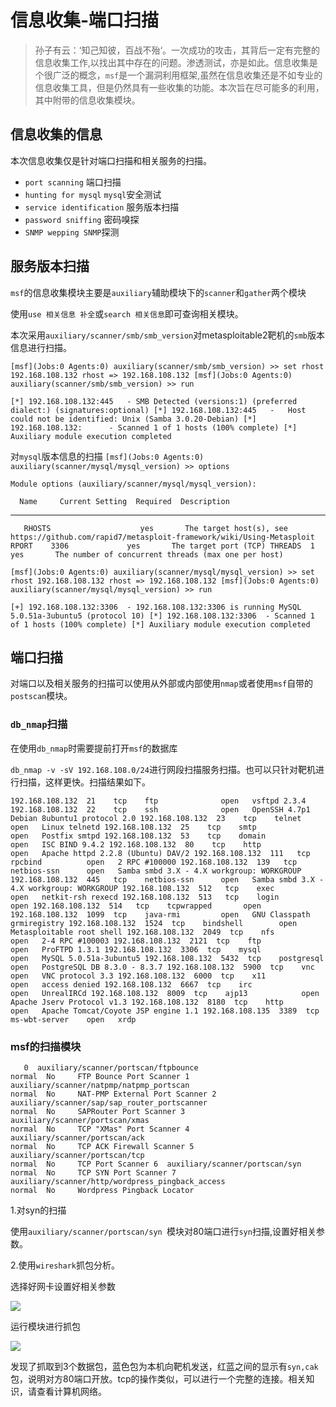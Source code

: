 # 信息收集-端口扫描

>  孙子有云：‘知己知彼，百战不殆‘。一次成功的攻击，其背后一定有完整的信息收集工作,以找出其中存在的问题。渗透测试，亦是如此。信息收集是个很广泛的概念，`msf`是一个漏洞利用框架,虽然在信息收集还是不如专业的信息收集工具，但是仍然具有一些收集的功能。本次旨在尽可能多的利用，其中附带的信息收集模块。

## 信息收集的信息

本次信息收集仅是针对端口扫描和相关服务的扫描。

+ `port scanning` 端口扫描
+ `hunting for mysql` `mysql`安全测试
+ `service identification` 服务版本扫描
+ `password sniffing` 密码嗅探
+ `SNMP wepping SNMP`探测

## 服务版本扫描

`msf`的信息收集模块主要是`auxiliary`辅助模块下的`scanner`和`gather`两个模块

 使用`use 相关信息 补全`或`search 相关信息`即可查询相关模块。

本次采用`auxiliary/scanner/smb/smb_version`对metasploitable2靶机的`smb`版本信息进行扫描。

`[msf](Jobs:0 Agents:0) auxiliary(scanner/smb/smb_version) >> set rhost 192.168.108.132
rhost => 192.168.108.132
[msf](Jobs:0 Agents:0) auxiliary(scanner/smb/smb_version) >> run`

`[*] 192.168.108.132:445   - SMB Detected (versions:1) (preferred dialect:) (signatures:optional)
[*] 192.168.108.132:445   -   Host could not be identified: Unix (Samba 3.0.20-Debian)
[*] 192.168.108.132:      - Scanned 1 of 1 hosts (100% complete)
[*] Auxiliary module execution completed`

对`mysql`版本信息的扫描
`[msf](Jobs:0 Agents:0) auxiliary(scanner/mysql/mysql_version) >> options`

`Module options (auxiliary/scanner/mysql/mysql_version):`

`  Name     Current Setting  Required  Description`

----     ---------------  --------  -----------
`   RHOSTS                    yes       The target host(s), see https://github.com/rapid7/metasploit-framework/wiki/Using-Metasploit
   RPORT    3306             yes       The target port (TCP)
   THREADS  1                yes       The number of concurrent threads (max one per host)`

`[msf](Jobs:0 Agents:0) auxiliary(scanner/mysql/mysql_version) >> set rhost 192.168.108.132
rhost => 192.168.108.132
[msf](Jobs:0 Agents:0) auxiliary(scanner/mysql/mysql_version) >> run`

`[+] 192.168.108.132:3306  - 192.168.108.132:3306 is running MySQL 5.0.51a-3ubuntu5 (protocol 10)
[*] 192.168.108.132:3306  - Scanned 1 of 1 hosts (100% complete)
[*] Auxiliary module execution completed`

## 端口扫描

对端口以及相关服务的扫描可以使用从外部或内部使用`nmap`或者使用`msf`自带的`postscan`模块。

### `db_nmap`扫描

在使用`db_nmap`时需要提前打开`msf`的数据库

`db_nmap -v -sV 192.168.108.0/24`进行网段扫描服务扫描。也可以只针对靶机进行扫描，这样更快。扫描结果如下。

`192.168.108.132  21    tcp    ftp              open   vsftpd 2.3.4
192.168.108.132  22    tcp    ssh              open   OpenSSH 4.7p1 Debian 8ubuntu1 protocol 2.0
192.168.108.132  23    tcp    telnet           open   Linux telnetd
192.168.108.132  25    tcp    smtp             open   Postfix smtpd
192.168.108.132  53    tcp    domain           open   ISC BIND 9.4.2
192.168.108.132  80    tcp    http             open   Apache httpd 2.2.8 (Ubuntu) DAV/2
192.168.108.132  111   tcp    rpcbind          open   2 RPC #100000
192.168.108.132  139   tcp    netbios-ssn      open   Samba smbd 3.X - 4.X workgroup: WORKGROUP
192.168.108.132  445   tcp    netbios-ssn      open   Samba smbd 3.X - 4.X workgroup: WORKGROUP
192.168.108.132  512   tcp    exec             open   netkit-rsh rexecd
192.168.108.132  513   tcp    login            open
192.168.108.132  514   tcp    tcpwrapped       open
192.168.108.132  1099  tcp    java-rmi         open   GNU Classpath grmiregistry
192.168.108.132  1524  tcp    bindshell        open   Metasploitable root shell
192.168.108.132  2049  tcp    nfs              open   2-4 RPC #100003
192.168.108.132  2121  tcp    ftp              open   ProFTPD 1.3.1
192.168.108.132  3306  tcp    mysql            open   MySQL 5.0.51a-3ubuntu5
192.168.108.132  5432  tcp    postgresql       open   PostgreSQL DB 8.3.0 - 8.3.7
192.168.108.132  5900  tcp    vnc              open   VNC protocol 3.3
192.168.108.132  6000  tcp    x11              open   access denied
192.168.108.132  6667  tcp    irc              open   UnrealIRCd
192.168.108.132  8009  tcp    ajp13            open   Apache Jserv Protocol v1.3
192.168.108.132  8180  tcp    http             open   Apache Tomcat/Coyote JSP engine 1.1
192.168.108.135  3389  tcp    ms-wbt-server    open   xrdp`

### msf的扫描模块

`   0  auxiliary/scanner/portscan/ftpbounce                               normal  No     FTP Bounce Port Scanner
   1  auxiliary/scanner/natpmp/natpmp_portscan                           normal  No     NAT-PMP External Port Scanner
   2  auxiliary/scanner/sap/sap_router_portscanner                       normal  No     SAPRouter Port Scanner
   3  auxiliary/scanner/portscan/xmas                                    normal  No     TCP "XMas" Port Scanner
   4  auxiliary/scanner/portscan/ack                                     normal  No     TCP ACK Firewall Scanner
   5  auxiliary/scanner/portscan/tcp                                     normal  No     TCP Port Scanner
   6  auxiliary/scanner/portscan/syn                                     normal  No     TCP SYN Port Scanner
   7  auxiliary/scanner/http/wordpress_pingback_access                   normal  No     Wordpress Pingback Locator`

1.对syn的扫描

 使用`auxiliary/scanner/portscan/syn `模块对80端口进行`syn`扫描,设置好相关参数。

2.使用`wireshark`抓包分析。

选择好网卡设置好相关参数

![](C:\Users\Aurora\OneDrive\桌面\Metasploit\17-1.png)

运行模块进行抓包

![](C:\Users\Aurora\OneDrive\桌面\Metasploit\17-2.png)



发现了抓取到3个数据包，蓝色包为本机向靶机发送，红蓝之间的显示有`syn,cak`包，说明对方80端口开放。tcp的操作类似，可以进行一个完整的连接。相关知识，请查看计算机网络。





